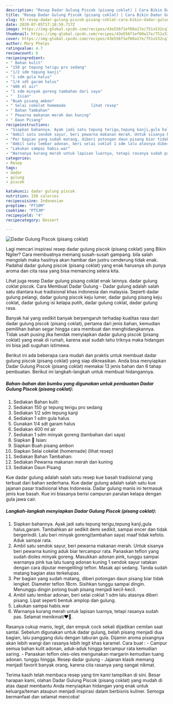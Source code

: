 ```yaml
---
description: "Resep Dadar Gulung Piscok (pisang coklat) | Cara Bikin Dadar Gulung Piscok (pisang coklat) Yang Menggugah Selera"
title: "Resep Dadar Gulung Piscok (pisang coklat) | Cara Bikin Dadar Gulung Piscok (pisang coklat) Yang Menggugah Selera"
slug: 93-resep-dadar-gulung-piscok-pisang-coklat-cara-bikin-dadar-gulung-piscok-pisang-coklat-yang-menggugah-selera
date: 2020-07-05T17:18:59.717Z
image: https://img-global.cpcdn.com/recipes/43e556f1ef60a17e/751x532cq70/dadar-gulung-piscok-pisang-coklat-foto-resep-utama.jpg
thumbnail: https://img-global.cpcdn.com/recipes/43e556f1ef60a17e/751x532cq70/dadar-gulung-piscok-pisang-coklat-foto-resep-utama.jpg
cover: https://img-global.cpcdn.com/recipes/43e556f1ef60a17e/751x532cq70/dadar-gulung-piscok-pisang-coklat-foto-resep-utama.jpg
author: Mary Phelps
ratingvalue: 4.7
reviewcount: 6
recipeingredient:
- " Bahan kulit"
- "150 gr tepung terigu pro sedang"
- "1/2 sdm tepung kanji"
- "1 sdm gula halus"
- "1/4 sdt garam halus"
- "400 ml air"
- "1 sdm minyak goreng tambahan dari saya"
- "  Isian"
- "Buah pisang ambon"
- " Selai cokelat homemade           lihat resep"
- " Bahan Tambahan"
- " Pewarna makanan merah dan kuning"
- " Daun Pisang"
recipeinstructions:
- "Siapkan bahannya. Ayak jadi satu tepung terigu,tepung kanji,gula halus,garam. Tambahkan air sedikit demi sedikit, sampai encer dan tidak bergerindil. Lalu beri minyak goreng(tambahan saya) maaf tidak kefoto. Aduk sampai rata."
- "Ambil satu sendok sayur, beri pewarna makanan merah. Untuk sisanya beri pewarna kuning aduk biar tercampur rata. Panaskan teflon yang sudah dioles minyak goreng. Masukkan adonan pink, tunggu sampai warnanya pink tua lalu tuang adonan kuning 1 sendok sayur ratakan dengan cara diputar mengelilingi teflon. Masak api sedang. Tanda sudah matang bagian atas terkelupas."
- "Per bagian yang sudah matang, diberi potongan daun pisang biar tidak lengket. Diameter teflon 18cm. Sisihkan tunggu sampai dingin. Menunggu dingin potong buah pisang menjadi kecil-kecil."
- "Ambil satu lembar adonan, beri selai coklat 1 sdm lalu atasnya diberi pisang. Lipat seperti bentuk amplop dan gulung."
- "Lakukan sampai habis.war"
- "Warnanya kurang merah untuk lapisan luarnya, tetapi rasanya sudah pas. Selamat menikmati❤️🤗."
categories:
- Resep
tags:
- dadar
- gulung
- piscok

katakunci: dadar gulung piscok 
nutrition: 150 calories
recipecuisine: Indonesian
preptime: "PT10M"
cooktime: "PT53M"
recipeyield: "4"
recipecategory: Dessert

---
```



![Dadar Gulung Piscok (pisang coklat)](https://img-global.cpcdn.com/recipes/43e556f1ef60a17e/751x532cq70/dadar-gulung-piscok-pisang-coklat-foto-resep-utama.jpg)

Lagi mencari inspirasi resep dadar gulung piscok (pisang coklat) yang Bikin Ngiler? Cara membuatnya memang susah-susah gampang. bila salah mengolah maka hasilnya akan hambar dan justru cenderung tidak enak. Padahal dadar gulung piscok (pisang coklat) yang enak harusnya sih punya aroma dan cita rasa yang bisa memancing selera kita.

Lihat juga resep Dadar gulung pisang coklat enak lainnya. dadar gulung coklat piscok. Cara Membuat Dadar Gulung - Dadar gulung adalah salah satu diantara kue tradisional khas indonesia dan malaysia. Seperti dadar gulung pelangi, dadar gulung piscok keju lumer, dadar gulung pisang keju coklat, dadar gulung isi kelapa putih, dadar gulung coklat, dadar gulung rasa.

Banyak hal yang sedikit banyak berpengaruh terhadap kualitas rasa dari dadar gulung piscok (pisang coklat), pertama dari jenis bahan, kemudian pemilihan bahan segar hingga cara membuat dan menghidangkannya. Tidak usah pusing jika hendak menyiapkan dadar gulung piscok (pisang coklat) yang enak di rumah, karena asal sudah tahu triknya maka hidangan ini bisa jadi suguhan istimewa.


Berikut ini ada beberapa cara mudah dan praktis untuk membuat dadar gulung piscok (pisang coklat) yang siap dikreasikan. Anda bisa menyiapkan Dadar Gulung Piscok (pisang coklat) memakai 13 jenis bahan dan 6 tahap pembuatan. Berikut ini langkah-langkah untuk membuat hidangannya.

<!--inarticleads1-->

##### Bahan-bahan dan bumbu yang digunakan untuk pembuatan Dadar Gulung Piscok (pisang coklat):

1. Sediakan  Bahan kulit:
1. Sediakan 150 gr tepung terigu pro sedang
1. Sediakan 1/2 sdm tepung kanji
1. Sediakan 1 sdm gula halus
1. Gunakan 1/4 sdt garam halus
1. Sediakan 400 ml air
1. Sediakan 1 sdm minyak goreng (tambahan dari saya)
1. Siapkan  🍌 Isian:
1. Siapkan Buah pisang ambon
1. Siapkan  Selai cokelat (homemade)           (lihat resep)
1. Sediakan  Bahan Tambahan:
1. Sediakan  Pewarna makanan merah dan kuning
1. Sediakan  Daun Pisang


Kue dadar gulung adalah salah satu resep kue basah tradisional yang terbuat dari bahan sederhana. Kue dadar gulung adalah salah satu kue jajanan pasar tradisional khas Indonesia. Dadar gulung manis ini termasuk jenis kue basah. Kue ini biasanya berisi campuran parutan kelapa dengan gula jawa cair. 

<!--inarticleads2-->

##### Langkah-langkah menyiapkan Dadar Gulung Piscok (pisang coklat):

1. Siapkan bahannya. Ayak jadi satu tepung terigu,tepung kanji,gula halus,garam. Tambahkan air sedikit demi sedikit, sampai encer dan tidak bergerindil. Lalu beri minyak goreng(tambahan saya) maaf tidak kefoto. Aduk sampai rata.
1. Ambil satu sendok sayur, beri pewarna makanan merah. Untuk sisanya beri pewarna kuning aduk biar tercampur rata. Panaskan teflon yang sudah dioles minyak goreng. Masukkan adonan pink, tunggu sampai warnanya pink tua lalu tuang adonan kuning 1 sendok sayur ratakan dengan cara diputar mengelilingi teflon. Masak api sedang. Tanda sudah matang bagian atas terkelupas.
1. Per bagian yang sudah matang, diberi potongan daun pisang biar tidak lengket. Diameter teflon 18cm. Sisihkan tunggu sampai dingin. Menunggu dingin potong buah pisang menjadi kecil-kecil.
1. Ambil satu lembar adonan, beri selai coklat 1 sdm lalu atasnya diberi pisang. Lipat seperti bentuk amplop dan gulung.
1. Lakukan sampai habis.war
1. Warnanya kurang merah untuk lapisan luarnya, tetapi rasanya sudah pas. Selamat menikmati❤️🤗.


Rasanya cukup manis, legit, dan empuk cock sekali dijadikan cemilan saat santai. Sebelum digunakan untuk dadar gulung, belah pisang menjadi dua bagian, lalu panggang dulu dengan taburan gula. Dijamin aroma pisangnya akan lebih wangi dan rasanya lebih legit khas karamel. Cara buat : - Campur semua bahan kulit adonan, aduk-aduk hingga tercampur rata kemudian saring. - Panaskan teflon oles-oles mengunakan margarin kemudian tuang adonan. tunggu hingga. Resep dadar gulung - Jajanan klasik memang menjadi favorit banyak orang, karena cita rasanya yang sangat nikmat. 

Terima kasih telah membaca resep yang tim kami tampilkan di sini. Besar harapan kami, olahan Dadar Gulung Piscok (pisang coklat) yang mudah di atas dapat membantu Anda menyiapkan hidangan yang enak untuk keluarga/teman ataupun menjadi inspirasi dalam berbisnis kuliner. Semoga bermanfaat dan selamat mencoba!
